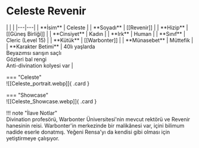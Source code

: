 # Celeste Revenir  
  
<div class="grid" markdown>  
|  |  |  
|---|---|  
| **İsim** | Celeste |  
| **Soyadı** | [[Revenir]] |  
| **Hizip** | [[Güneş Birliği]] |  
| **Cinsiyet** | Kadın |  
| **Irk** | Human |  
| **Sınıf** | Cleric (Level 15) |  
| **Kütük** | [[Warbonter]] |  
| **Münasebet** | Müttefik |  
| **Karakter Betimi** | 40lı yaşlarda<br>Beyazımsı sarışın saçlı<br>Gözleri bal rengi<br>Anti-divination kolyesi var |  
  
=== "Celeste"  
	![[Celeste_portrait.webp]]{ .card }  
  
=== "Showcase"  
	![[Celeste_Showcase.webp]]{ .card }  
  
</div>  
  
!!! note "İlave Notlar"  
	Divination profesörü, Warbonter Üniversitesi'nin mevcut rektörü ve Revenir hanesinin reisi. Warbonter'in merkezinde bir malikânesi var, içini bilimum nadide eserle donatmış. Yeğeni Rensa'yı da kendisi gibi olması için yetiştirmeye çalışıyor.  
